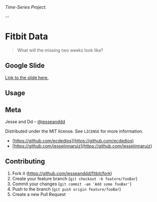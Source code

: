 _Time-Series Project._

--

# Fitbit Data
> What will the missing two weeks look like?




## Google Slide

[Link to the slide here.](https://docs.google.com/presentation/d/1N1U6WgSY_t4lm101RKwYDcDck6k6rJ37OmI56Vr6ZM4)


## Usage




## Meta

Jesse and Dd – [@jesseanddd](https://github.com/jesseanddd)

Distributed under the MIT license. See ``LICENSE`` for more information.

- [https://github.com/ecdedios](https://github.com/ecdedios)
- [https://github.com/jessejinnaruiz](https://github.com/jessejinnaruiz)

## Contributing

1. Fork it (<https://github.com/jesseanddd/fitbit/fork>)
2. Create your feature branch (`git checkout -b feature/fooBar`)
3. Commit your changes (`git commit -am 'Add some fooBar'`)
4. Push to the branch (`git push origin feature/fooBar`)
5. Create a new Pull Request